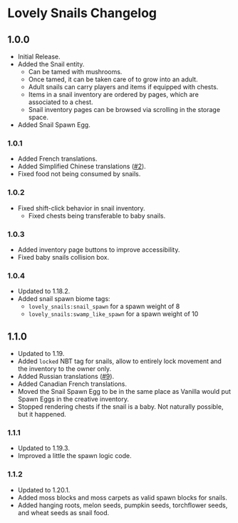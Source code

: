# Lovely Snails Changelog

## 1.0.0

- Initial Release.
- Added the Snail entity.
  - Can be tamed with mushrooms.
  - Once tamed, it can be taken care of to grow into an adult.
  - Adult snails can carry players and items if equipped with chests.
  - Items in a snail inventory are ordered by pages, which are associated to a chest.
  - Snail inventory pages can be browsed via scrolling in the storage space.
- Added Snail Spawn Egg.

### 1.0.1

- Added French translations.
- Added Simplified Chinese translations ([#2](https://github.com/LambdAurora/lovely_snails/pull/2)).
- Fixed food not being consumed by snails.

### 1.0.2

- Fixed shift-click behavior in snail inventory.
  - Fixed chests being transferable to baby snails.

### 1.0.3

- Added inventory page buttons to improve accessibility.
- Fixed baby snails collision box.

### 1.0.4

- Updated to 1.18.2.
- Added snail spawn biome tags:
  - `lovely_snails:snail_spawn` for a spawn weight of 8
  - `lovely_snails:swamp_like_spawn` for a spawn weight of 10

## 1.1.0

- Updated to 1.19.
- Added `locked` NBT tag for snails, allow to entirely lock movement and the inventory to the owner only.
- Added Russian translations ([#9](https://github.com/LambdAurora/lovely_snails/pull/9)).
- Added Canadian French translations.
- Moved the Snail Spawn Egg to be in the same place as Vanilla would put Spawn Eggs in the creative inventory.
- Stopped rendering chests if the snail is a baby. Not naturally possible, but it happened.

### 1.1.1

- Updated to 1.19.3.
- Improved a little the spawn logic code.

### 1.1.2

- Updated to 1.20.1.
- Added moss blocks and moss carpets as valid spawn blocks for snails.
- Added hanging roots, melon seeds, pumpkin seeds, torchflower seeds, and wheat seeds as snail food.
